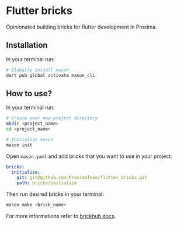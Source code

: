 # Flutter bricks

Opinionated building bricks for flutter development in Proxima.

## Installation

In your terminal run:
```bash
# Globally install mason
dart pub global activate mason_cli
```

## How to use?

In your terminal run:
```bash
# Create your new project directory
mkdir <project_name>
cd <project_name>

# Initialize mason
mason init
```

Open `mason.yaml` and add bricks that you want to use in your project.

```yaml
bricks:
  initialize:
    git: git@github.com:ProximaTeam/flutter_bricks.git
    path: bricks/initialize
```

Then run desired bricks in your terminal:
```bash
mason make <brick_name>
```

For more informations refer to [brickhub docs](https://docs.brickhub.dev/).